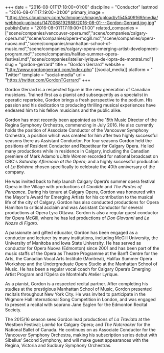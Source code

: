 +++
date = "2016-08-01T17:18:00+01:00"
discipline = "Conductor"
lastmod = "2016-08-01T17:19:00+01:00"
primary_image = "https://res.cloudinary.com/schmopera/image/upload/v1545409169/media/webhook-uploads/1470068192988/2016-08-01---Gordon-Gerrard.jpg.jpg"
publishDate = "2016-08-01T17:19:00+01:00"
related_companies = ["scene/companies/vancouver-opera.md","scene/companies/calgary-opera.md","scene/companies/opera-mcgill.md","scene/companies/opera-nuova.md","scene/companies/manhattan-school-of-music.md","scene/companies/calgary-opera-emerging-artist-development-program.md","scene/companies/halifax-summer-opera-festival.md","scene/companies/latelier-lyrique-de-lopra-de-montral.md"]
slug = "gordon-gerrard"
title = "Gordon Gerrard"
website = "http://www.gordongerrard.com/index.php"
[[social_media]]
platform = " Twitter"
template = "social-media"
url = "https://twitter.com/GordonTGerrard"
+++

Gordon Gerrard is a respected figure in the new generation of Canadian musicians. Trained first as a pianist and subsequently as a specialist in operatic repertoire, Gordon brings a fresh perspective to the podium. His passion and his dedication to producing thrilling musical experiences have endeared him to his fellow musicians and the public alike.

Gordon has most recently been appointed as the 15th Music Director of the Regina Symphony Orchestra, commencing in July 2016. He also currently holds the position of Associate Conductor of the Vancouver Symphony Orchestra, a position which was created for him after two highly successful seasons there as Assistant Conductor. For four seasons Gordon held the positions of Resident Conductor and Repetiteur for Calgary Opera. He led many productions while in residence in Calgary, including the Canadian premiere of Mark Adamo's *Little Women* recorded for national broadcast on CBC's *Saturday Afternoon at the Opera*; and a highly successful production of *La Bohème* chosen specifically to celebrate the 40th anniversary of the company. 

He was invited back to help launch Calgary Opera’s summer opera festival Opera in the Village with productions of *Candide* and *The Pirates of Penzance*. During his tenure at Calgary Opera, Gordon was honoured with the Mayor's Award for Emerging Artists for his contribution to the musical life of the city of Calgary. Gordon has also conducted productions for Opera Hamilton to critical acclaim and was Assistant Conductor for several productions at Opera Lyra Ottawa. Gordon is also a regular guest conductor for Opera McGill, where he has led productions of *Don Giovanni* and *Le Nozze di Figaro*.

A passionate and gifted educator, Gordon has been engaged as a conductor and lecturer by many institutions, including McGill University, the University of Manitoba and Iowa State University. He has served as conductor for Opera Nuova (Edmonton) since 2001 and has been part of the music staffs of the Opera as Theatre Programme at the Banff Centre for the Arts, the Canadian Vocal Arts Institute (Montreal), Halifax Summer Opera Workshop and the Undergraduate Opera Studio at the Manhattan School of Music. He has been a regular vocal coach for Calgary Opera’s Emerging Artist Program and l’Opéra de Montréal’s Atelier Lyrique.

As a pianist, Gordon is a respected recital partner. After completing his studies at the prestigious Manhattan School of Music, Gordon presented recitals throughout New York City. He was invited to participate in the Wigmore Hall International Song Competition in London, and was engaged to present a recital with soprano Jane Eaglen for the Edmonton Recital Society.

The 2015/16 season sees Gordon lead productions of *La Traviata* at the Westben Festival; *Lamké* for Calgary Opera; and *The Nutcracker* for the National Ballet of Canada. He continues on as Associate Conductor for the Vancouver Symphony Orchestra, making his subscription series debut with Sibelius’ Second Symphony, and will make guest appearances with the Regina, Victoria and Sudbury Symphony Orchestras.
